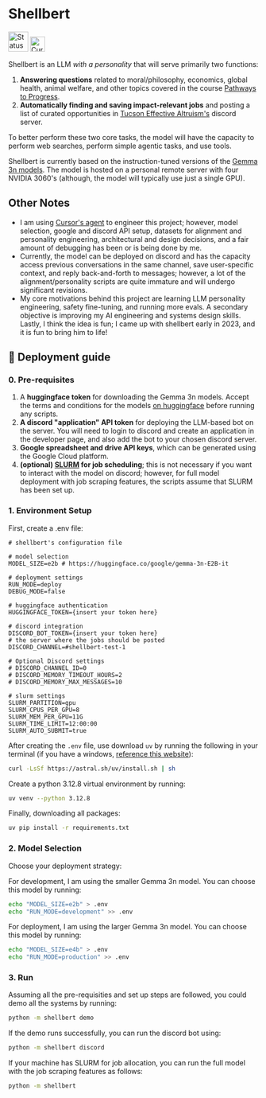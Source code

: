 # Shellbert

<img src="https://img.shields.io/badge/Status-Beta-#FDFD96" alt="Status" height="40">
<img src="https://img.shields.io/badge/Currently_Working_On-Personality_Engineering-8A2BE2" alt="Currently Working On" height="30">

Shellbert is an LLM _with a personality_ that will serve primarily two functions:

1. **Answering questions** related to moral/philosophy, economics, global health, animal welfare, and other topics covered in the course [Pathways to Progress](https://arizona.campusgroups.com/tea/about/).
2. **Automatically finding and saving impact-relevant jobs** and posting a list of curated opportunities in [Tucson Effective Altruism's](https://linktr.ee/tea_at_ua) discord server.

To better perform these two core tasks, the model will have the capacity to perform web searches, perform simple agentic tasks, and use tools.

Shellbert is currently based on the instruction-tuned versions of the [Gemma 3n models](https://huggingface.co/collections/google/gemma-3n-685065323f5984ef315c93f4). The model is hosted on a personal remote server with four NVIDIA 3060's (although, the model will typically use just a single GPU).

## Other Notes

- I am using [Cursor's agent](https://docs.cursor.com/chat/agent) to engineer this project; however, model selection, google and discord API setup, datasets for alignment and personality engineering, architectural and design decisions, and a fair amount of debugging has been or is being done by me.
- Currently, the model can be deployed on discord and has the capacity access previous conversations in the same channel, save user-specific context, and reply back-and-forth to messages; however, a lot of the alignment/personality scripts are quite immature and will undergo significant revisions.
- My core motivations behind this project are learning LLM personality engineering, safety fine-tuning, and running more evals. A secondary objective is improving my AI engineering and systems design skills. Lastly, I think the idea is fun; I came up with shellbert early in 2023, and it is fun to bring him to life!

## 🚀 Deployment guide

### 0. Pre-requisites

1. A **huggingface token** for downloading the Gemma 3n models. Accept the terms and conditions for the models [on huggingface](https://huggingface.co/collections/google/gemma-3n-685065323f5984ef315c93f4) before running any scripts.
2. **A discord "application" API token** for deploying the LLM-based bot on the server. You will need to login to discord and create an application in the developer page, and also add the bot to your chosen discord server.
3. **Google spreadsheet and drive API keys**, which can be generated using the Google Cloud platform.
4. **(optional) [SLURM](https://slurm.schedmd.com/documentation.html) for job scheduling**; this is not necessary if you want to interact with the model on discord; however, for full model deployment with job scraping features, the scripts assume that SLURM has been set up.

### 1. Environment Setup

First, create a .env file:

```text
# shellbert's configuration file

# model selection
MODEL_SIZE=e2b # https://huggingface.co/google/gemma-3n-E2B-it

# deployment settings
RUN_MODE=deploy
DEBUG_MODE=false

# huggingface authentication
HUGGINGFACE_TOKEN={insert your token here}

# discord integration
DISCORD_BOT_TOKEN={insert your token here}
# the server where the jobs should be posted
DISCORD_CHANNEL=#shellbert-test-1

# Optional Discord settings
# DISCORD_CHANNEL_ID=0
# DISCORD_MEMORY_TIMEOUT_HOURS=2
# DISCORD_MEMORY_MAX_MESSAGES=10

# slurm settings
SLURM_PARTITION=gpu
SLURM_CPUS_PER_GPU=8
SLURM_MEM_PER_GPU=11G
SLURM_TIME_LIMIT=12:00:00
SLURM_AUTO_SUBMIT=true
```

After creating the `.env` file, use download `uv` by running the following in your terminal (if you have a windows, [reference this website](https://docs.astral.sh/uv/getting-started/installation/#standalone-installer)):

```bash
curl -LsSf https://astral.sh/uv/install.sh | sh
```

Create a python 3.12.8 virtual environment by running:

```bash
uv venv --python 3.12.8
```

Finally, downloading all packages:

```bash
uv pip install -r requirements.txt
```

### 2. Model Selection

Choose your deployment strategy:

For development, I am using the smaller Gemma 3n model. You can choose this model by running:

```bash
echo "MODEL_SIZE=e2b" > .env
echo "RUN_MODE=development" >> .env
```

For deployment, I am using the larger Gemma 3n model. You can choose this model by running:

```bash
echo "MODEL_SIZE=e4b" > .env  
echo "RUN_MODE=production" >> .env
```

### 3. Run

Assuming all the pre-requisities and set up steps are followed, you could demo all the systems by running:

```bash
python -m shellbert demo
```

If the demo runs successfully, you can run the discord bot using:

```bash
python -m shellbert discord
```

If your machine has SLURM for job allocation, you can run the full model with the job scraping features as follows:

```bash
python -m shellbert
```